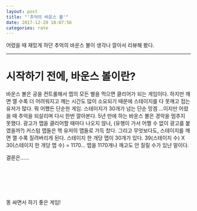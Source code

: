 ```yaml
---
layout: post
title: "'추억의 바운스 볼'"
date: 2017-12-20 18:07:56
categories: rate
---
```


어렸을 때 재밌게 하던 추억의 바운스 볼이 생각나 깔아서 리뷰해 봤다.

---

# 시작하기 전에, 바운스 볼이란?

바운스 볼은 공을 컨트롤해서 맵의 모든 별을 먹으면 클리어가 되는 게임이다. 
하지만 깨면 깰 수록 더 어려워지고 깨는 시간도 많이 소요되기 때문에 스테이지를 다 못깨고 접는 유저가 많다. 뭐 어쨌든 단순한 게임.
스테이지가 30개가 넘는 단순 망겜 ...이지만 어렸을 때 추억을 되살리며 다시 한번 깔아본다. 5년 만에 하는 바운스 볼은 경악을 멈추지 못했다.
광고가 맵을 클리어할 때마다 나오지 않나, (유행이 가서 어쩔 수 없이 광고를 붙였을까?) 커스텀 맵들은 핵 유저의 맵들로 가득 찼다. 그리고 무엇보다도, 스테이지를 깨면 깰 수록 질려버리게 된다. 스테이지 한 개당 맵이 
30개가 있다. 39(스테이지 수) X 30(스테이지 한 개당 맵 수) = 1170... 맵을 1170개나 깨고도 안 질릴 수가 있냔 말이다. 


결론은......
<br><br><br><br><br><br><br>
똥 싸면서 하기 좋은 게임!
 
 
 
 
